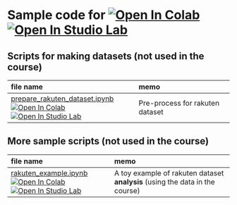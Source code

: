 # Sample code for [![Open In Colab](https://colab.research.google.com/assets/colab-badge.svg)](https://colab.research.google.com/) [![Open In Studio Lab](https://studiolab.sagemaker.aws/studiolab.svg)](https://studiolab.sagemaker.aws/)


## Scripts for making datasets (not used in the course)

| file name | memo |
| :--- | :--- |
| [prepare_rakuten_dataset.ipynb](https://github.com/haradatm/lecture/blob/master/gssm-202207/05-colab/prepare_datasets/prepare_rakuten_dataset.ipynb) <br> [![Open In Colab](https://colab.research.google.com/assets/colab-badge.svg)](https://colab.research.google.com/github/haradatm/lecture/blob/master/gssm-202207/05-colab/prepare_datasets/prepare_rakuten_dataset.ipynb) [![Open In Studio Lab](https://studiolab.sagemaker.aws/studiolab.svg)](https://studiolab.sagemaker.aws/import/github/haradatm/lecture/blob/master/gssm-202207/05-colab/prepare_datasets/prepare_rakuten_dataset.ipynb) | Pre-process for rakuten dataset |


## More sample scripts (not used in the course)

| file name | memo |
| :--- | :--- |
| [rakuten_example.ipynb](https://github.com/haradatm/lecture/blob/master/gssm-202207/05-colab/fetch_and_analysis/rakuten_example.ipynb) <br> [![Open In Colab](https://colab.research.google.com/assets/colab-badge.svg)](https://colab.research.google.com/github/haradatm/lecture/blob/master/gssm-202207/05-colab/fetch_and_analysis/rakuten_example.ipynb) [![Open In Studio Lab](https://studiolab.sagemaker.aws/studiolab.svg)](https://studiolab.sagemaker.aws/import/github/haradatm/lecture/blob/master/gssm-202207/05-colab/fetch_and_analysis/rakuten_example.ipynb) | A toy example of rakuten dataset **analysis** (using the data in the course) |
